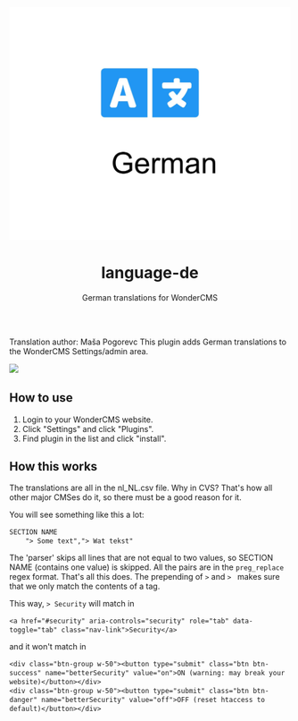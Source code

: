 <p align="center"><img src="preview.jpg?v=4" /></p>
<h1 align="center">language-de</h1>
<p align="center">German translations for WonderCMS</p>

<br><br>

Translation author: Maša Pogorevc
This plugin adds German translations to the WonderCMS Settings/admin area.

![](https://images.stanisic.nl/5oBG9Zaw/qU1dXIyr)

## How to use
1. Login to your WonderCMS website.
2. Click "Settings" and click "Plugins".
3. Find plugin in the list and click "install".

## How this works

The translations are all in the nl_NL.csv file. Why in CVS? That's how all
other major CMSes do it, so there must be a good reason for it.

You will see something like this a lot: 

```
SECTION NAME
	"> Some text","> Wat tekst"
```

The 'parser' skips all lines that are not equal to two values, so SECTION NAME (contains one value) is skipped.
All the pairs are in the `preg_replace` regex format. That's all this does. The prepending of `>` and `> ` makes sure that we only match the contents of a tag.

This way, `> Security` will match in 
```
<a href="#security" aria-controls="security" role="tab" data-toggle="tab" class="nav-link">Security</a>
```
and it won't match in
```
<div class="btn-group w-50"><button type="submit" class="btn btn-success" name="betterSecurity" value="on">ON (warning: may break your website)</button></div>
<div class="btn-group w-50"><button type="submit" class="btn btn-danger" name="betterSecurity" value="off">OFF (reset htaccess to default)</button></div>
```


